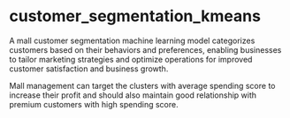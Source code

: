 # customer_segmentation_kmeans

A mall customer segmentation machine learning model categorizes customers based on their behaviors and preferences, enabling businesses to tailor marketing strategies and optimize operations for improved customer satisfaction and business growth.

Mall management can target the clusters with average spending score to increase their profit and should also maintain good relationship with premium customers with high spending score.
